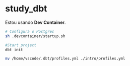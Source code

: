 # study_dbt

Estou usando **Dev Container**.

```bash
# Configura o Postgres
sh .devcontainer/startup.sh

#Start project
dbt init

mv /home/vscode/.dbt/profiles.yml ./intro/profiles.yml
```
